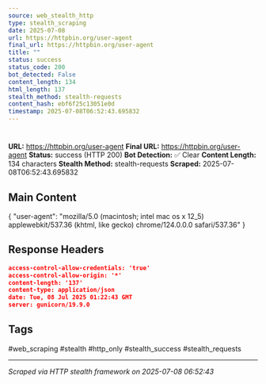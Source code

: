 ```yaml
---
source: web_stealth_http
type: stealth_scraping
date: 2025-07-08
url: https://httpbin.org/user-agent
final_url: https://httpbin.org/user-agent
title: ""
status: success
status_code: 200
bot_detected: False
content_length: 134
html_length: 137
stealth_method: stealth-requests
content_hash: ebf6f25c13051e0d
timestamp: 2025-07-08T06:52:43.695832
---
```


#

**URL:** https://httpbin.org/user-agent
**Final URL:** https://httpbin.org/user-agent
**Status:** success (HTTP 200)
**Bot Detection:** ✅ Clear
**Content Length:** 134 characters
**Stealth Method:** stealth-requests
**Scraped:** 2025-07-08T06:52:43.695832

## Main Content

{ "user-agent": "mozilla/5.0 (macintosh; intel mac os x 12_5) applewebkit/537.36 (khtml, like gecko) chrome/124.0.0.0 safari/537.36" }







## Response Headers

```json
access-control-allow-credentials: 'true'
access-control-allow-origin: '*'
content-length: '137'
content-type: application/json
date: Tue, 08 Jul 2025 01:22:43 GMT
server: gunicorn/19.9.0

```

## Tags

#web_scraping #stealth #http_only #stealth_success #stealth_requests

---
*Scraped via HTTP stealth framework on 2025-07-08 06:52:43*
